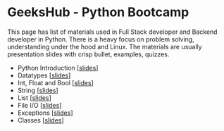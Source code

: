 # GeeksHub - Python Bootcamp

This page has list of materials used in Full Stack developer and Backend developer in Python. There is a heavy focus on problem solving, understanding under the hood and Linux. The materials are usually presentation slides with crisp bullet, examples, quizzes.

* Python Introduction [[slides](01_python_introduction.html)]
* Datatypes [[slides](datatypes.html)]
* Int, Float and Bool [[slides](int_float_bool.html)]
* String [[slides](string.html)]
* List [[slides](list.html)]
* File I/O [[slides](fileio.html)]
* Exceptions [[slides](exceptions.html)]
* Classes [[slides](20_classes.html)]